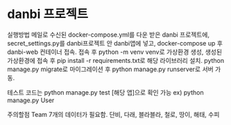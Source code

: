 # danbi 프로젝트
 실행방법
 메일로 수신된 docker-compose.yml를
다운 받은 danbi 프로젝트에,
secret_settings.py를 danbi프로젝트 안 danbi앱에 넣고,
 docker-compose up 후 danbi-web 컨테이너 접속.
접속 후 python -m venv venv로 가상환경 생성,
생성된 가상환경에 접속 후
pip install -r requirements.txt로 해당 라이브러리 설치.
 python manage.py migrate로 마이그레이션 후 python manage.py runserver로 서버 가동.
 
 테스트 코드는
python manage.py test [해당 앱]으로 확인 가능
 ex) python manage.py User
 
 주의할점
 Team 7개의 데이터가 필요함.
 단비, 다래, 블라블라, 철로, 땅이, 해태, 수피
